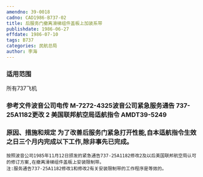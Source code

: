 ```yaml
---
amendno: 39-0018
cadno: CAD1986-B737-02
title: 后服务门撤离滑梯组件盖板上加装系带
publishdate: 1986-06-27
effdate: 1986-07-10
tags: B737
categories: 民航总局
author: 李海
---
```


### 适用范围 
所有737飞机

### 参考文件波音公司电传 M-7272-4325波音公司紧急服务通告 737-25A1182更改 2 美国联邦航空局适航指令 AMDT39-5249

### 原因、措施和规定     为了改善后服务门紧急打开性能,自本适航指令生效之日三个月内完成以下工作,除非事先已完成。 
    按照波音公司1985年11月12日颁发的紧急通告737-25A1182修改2及以后美国联邦航空局认可的修订方案,在撤离滑梯组件盖板上安装限制带。 
    注:服务通告737-25A1182修改1和修改2有关安装限制带的工作程序是等效的。
